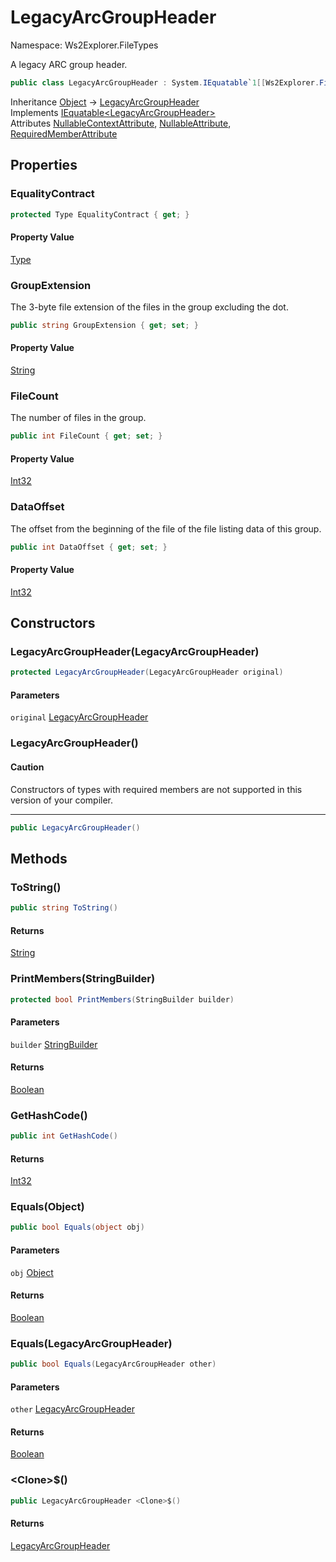 # LegacyArcGroupHeader

Namespace: Ws2Explorer.FileTypes

A legacy ARC group header.

```csharp
public class LegacyArcGroupHeader : System.IEquatable`1[[Ws2Explorer.FileTypes.LegacyArcGroupHeader, Ws2Explorer, Version=1.0.0.0, Culture=neutral, PublicKeyToken=null]]
```

Inheritance [Object](https://docs.microsoft.com/en-us/dotnet/api/system.object) → [LegacyArcGroupHeader](./ws2explorer.filetypes.legacyarcgroupheader.md)<br>
Implements [IEquatable&lt;LegacyArcGroupHeader&gt;](https://docs.microsoft.com/en-us/dotnet/api/system.iequatable-1)<br>
Attributes [NullableContextAttribute](https://docs.microsoft.com/en-us/dotnet/api/system.runtime.compilerservices.nullablecontextattribute), [NullableAttribute](https://docs.microsoft.com/en-us/dotnet/api/system.runtime.compilerservices.nullableattribute), [RequiredMemberAttribute](https://docs.microsoft.com/en-us/dotnet/api/system.runtime.compilerservices.requiredmemberattribute)

## Properties

### **EqualityContract**

```csharp
protected Type EqualityContract { get; }
```

#### Property Value

[Type](https://docs.microsoft.com/en-us/dotnet/api/system.type)<br>

### **GroupExtension**

The 3-byte file extension of the files in the group excluding the dot.

```csharp
public string GroupExtension { get; set; }
```

#### Property Value

[String](https://docs.microsoft.com/en-us/dotnet/api/system.string)<br>

### **FileCount**

The number of files in the group.

```csharp
public int FileCount { get; set; }
```

#### Property Value

[Int32](https://docs.microsoft.com/en-us/dotnet/api/system.int32)<br>

### **DataOffset**

The offset from the beginning of the file
 of the file listing data of this group.

```csharp
public int DataOffset { get; set; }
```

#### Property Value

[Int32](https://docs.microsoft.com/en-us/dotnet/api/system.int32)<br>

## Constructors

### **LegacyArcGroupHeader(LegacyArcGroupHeader)**

```csharp
protected LegacyArcGroupHeader(LegacyArcGroupHeader original)
```

#### Parameters

`original` [LegacyArcGroupHeader](./ws2explorer.filetypes.legacyarcgroupheader.md)<br>

### **LegacyArcGroupHeader()**

#### Caution

Constructors of types with required members are not supported in this version of your compiler.

---

```csharp
public LegacyArcGroupHeader()
```

## Methods

### **ToString()**

```csharp
public string ToString()
```

#### Returns

[String](https://docs.microsoft.com/en-us/dotnet/api/system.string)<br>

### **PrintMembers(StringBuilder)**

```csharp
protected bool PrintMembers(StringBuilder builder)
```

#### Parameters

`builder` [StringBuilder](https://docs.microsoft.com/en-us/dotnet/api/system.text.stringbuilder)<br>

#### Returns

[Boolean](https://docs.microsoft.com/en-us/dotnet/api/system.boolean)<br>

### **GetHashCode()**

```csharp
public int GetHashCode()
```

#### Returns

[Int32](https://docs.microsoft.com/en-us/dotnet/api/system.int32)<br>

### **Equals(Object)**

```csharp
public bool Equals(object obj)
```

#### Parameters

`obj` [Object](https://docs.microsoft.com/en-us/dotnet/api/system.object)<br>

#### Returns

[Boolean](https://docs.microsoft.com/en-us/dotnet/api/system.boolean)<br>

### **Equals(LegacyArcGroupHeader)**

```csharp
public bool Equals(LegacyArcGroupHeader other)
```

#### Parameters

`other` [LegacyArcGroupHeader](./ws2explorer.filetypes.legacyarcgroupheader.md)<br>

#### Returns

[Boolean](https://docs.microsoft.com/en-us/dotnet/api/system.boolean)<br>

### **&lt;Clone&gt;$()**

```csharp
public LegacyArcGroupHeader <Clone>$()
```

#### Returns

[LegacyArcGroupHeader](./ws2explorer.filetypes.legacyarcgroupheader.md)<br>
